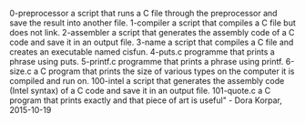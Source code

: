 0-preprocessor a script that runs a C file through the preprocessor and save the result into another file.
1-compiler a script that compiles a C file but does not link.
2-assembler a script that generates the assembly code of a C code and save it in an output file.
3-name a script that compiles a C file and creates an executable named cisfun.
4-puts.c programme that prints a phrase using puts.
5-printf.c programme that prints a phrase using printf.
6-size.c a C program that prints the size of various types on the computer it is compiled and run on.
100-intel a script that generates the assembly code (Intel syntax) of a C code and save it in an output file.
101-quote.c  a C program that prints exactly and that piece of art is useful" - Dora Korpar, 2015-10-19
